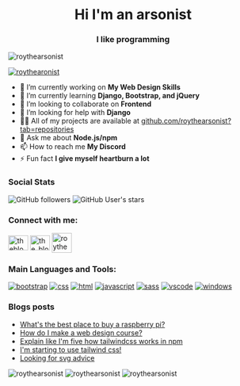 <h1 align="center">Hi I'm an arsonist</h1>

<h3 align="center">I like programming</h3>

![roythearsonist](https://komarev.com/ghpvc/?username=roythearsonist&label=Profile%20views&color=0e75b6&style=flat)

[![roythearonist](https://github-profile-trophy.vercel.app/?username=roythearsonist&theme=discord)](https://github.com/ryo-ma/github-profile-trophy)

- 🔭 I’m currently working on **My Web Design Skills**
- 🌱 I’m currently learning **Django, Bootstrap, and jQuery**
- 👯 I’m looking to collaborate on **Frontend**
- 🤝 I’m looking for help with **Django**
- 👨‍💻 All of my projects are available at [github.com/roythearsonist?tab=repositories](https://github.com/roythearsonist?tab=repositories)
- 💬 Ask me about **Node.js/npm**
- 📫 How to reach me **My Discord**
- ⚡ Fun fact **I give myself heartburn a lot**

### Social Stats

![GitHub followers](https://img.shields.io/github/followers/roythearsonist?label=Loyal%20Fans&style=social)
![GitHub User's stars](https://img.shields.io/github/stars/roythearsonist?label=User%20Stars&style=social)

### Connect with me:

<a href="https://dev.to/theblobscp" target="blank"><img align="center" src="https://cdn.jsdelivr.net/npm/simple-icons@3.0.1/icons/dev-dot-to.svg" alt="theblobscp" height="30" width="40" /></a>
<a href="https://twitter.com/the_blob_scp" target="blank"><img align="center" src="https://raw.githubusercontent.com/rahuldkjain/github-profile-readme-generator/master/src/images/icons/Social/twitter.svg" alt="the_blob_scp" height="30" width="40" /></a>
<a href='https://discord.com/users/718291524130963550' target='_blank'><img align="center" src="icons/discord.svg" alt="roythearsonist" height="40" width="40"></a>

### Main Languages and Tools:
[![bootstrap](icons/bootstrap.svg)](https://getbootstrap.com)
[![css](icons/css.svg)](https://www.w3schools.com/css/)
[![html](icons/html.svg)](https://www.w3.org/html/)
[![javascript](icons/javascript.svg)](https://developer.mozilla.org/en-US/docs/Web/JavaScript)
[![sass](icons/sass.svg)](https://sass-lang.com)
[![vscode](icons/vscode.svg)](https://code.visualstudio.com/)
[![windows](icons/windows.svg)](https://www.microsoft.com/en-us/windows)

### Blogs posts

<!-- BLOG-POST-LIST:START -->

- [What&#39;s the best place to buy a raspberry pi?](https://dev.to/theblobscp/what-s-the-best-place-to-buy-a-raspberry-pi-33fc)
- [How do I make a web design course?](https://dev.to/theblobscp/how-do-i-make-a-web-design-course-3id8)
- [Explain like I&#39;m five how tailwindcss works in npm](https://dev.to/theblobscp/explain-like-i-m-five-how-tailwindcss-works-in-npm-4g7f)
- [I&#39;m starting to use tailwind css!](https://dev.to/theblobscp/i-m-starting-to-use-tailwind-css-2nfp)
- [Looking for svg advice](https://dev.to/theblobscp/looking-for-svg-advice-3cn9)
<!-- BLOG-POST-LIST:END -->

![roythearsonist](https://github-readme-stats.vercel.app/api/top-langs?username=roythearsonist&show_icons=true&locale=en&layout=compact&theme=vue-dark)
![roythearsonist](https://github-readme-stats.vercel.app/api?username=roythearsonist&show_icons=true&locale=en&theme=vue-dark)
![roythearsonist](https://github-readme-streak-stats.herokuapp.com/?user=roythearsonist&theme=vue-dark)
